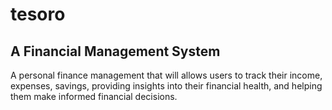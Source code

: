 # tesoro

## A Financial Management System
A personal finance management that will allows users to track their income, expenses, savings, providing insights into their financial health, and helping them make informed financial decisions.


